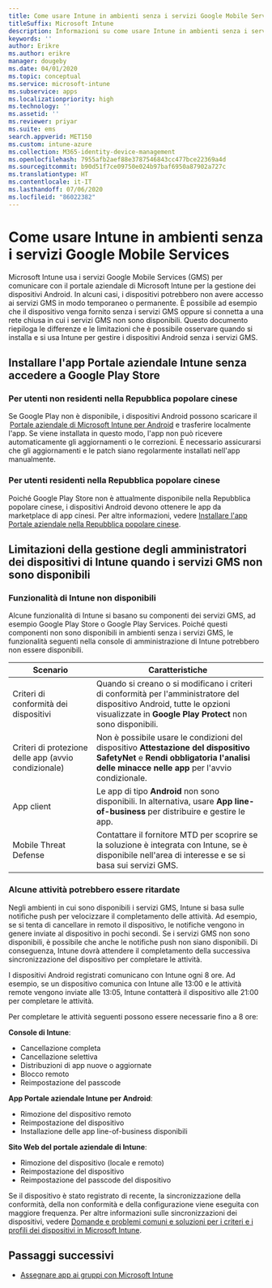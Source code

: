 ```yaml
---
title: Come usare Intune in ambienti senza i servizi Google Mobile Services
titleSuffix: Microsoft Intune
description: Informazioni su come usare Intune in ambienti senza i servizi Google Mobile Services.
keywords: ''
author: Erikre
ms.author: erikre
manager: dougeby
ms.date: 04/01/2020
ms.topic: conceptual
ms.service: microsoft-intune
ms.subservice: apps
ms.localizationpriority: high
ms.technology: ''
ms.assetid: ''
ms.reviewer: priyar
ms.suite: ems
search.appverid: MET150
ms.custom: intune-azure
ms.collection: M365-identity-device-management
ms.openlocfilehash: 7955afb2aef88e3787546843cc477bce22369a4d
ms.sourcegitcommit: b90d51f7ce09750e024b97baf6950a87902a727c
ms.translationtype: HT
ms.contentlocale: it-IT
ms.lasthandoff: 07/06/2020
ms.locfileid: "86022382"
---
```

# <a name="how-to-use-intune-in-environments-without-google-mobile-services"></a>Come usare Intune in ambienti senza i servizi Google Mobile Services

Microsoft Intune usa i servizi Google Mobile Services (GMS) per comunicare con il portale aziendale di Microsoft Intune per la gestione dei dispositivi Android. In alcuni casi, i dispositivi potrebbero non avere accesso ai servizi GMS in modo temporaneo o permanente. È possibile ad esempio che il dispositivo venga fornito senza i servizi GMS oppure si connetta a una rete chiusa in cui i servizi GMS non sono disponibili. Questo documento riepiloga le differenze e le limitazioni che è possibile osservare quando si installa e si usa Intune per gestire i dispositivi Android senza i servizi GMS.

## <a name="install-the-intune-company-portal-app-without-access-to-the-google-play-store"></a>Installare l'app Portale aziendale Intune senza accedere a Google Play Store 

### <a name="for-users-outside-of-peoples-republic-of-china"></a>Per utenti non residenti nella Repubblica popolare cinese

Se Google Play non è disponibile, i dispositivi Android possono scaricare il  [Portale aziendale di Microsoft Intune per Android](https://www.microsoft.com/en-us/download/details.aspx?id=49140) e trasferire localmente l'app. Se viene installata in questo modo, l'app non può ricevere automaticamente gli aggiornamenti o le correzioni. È necessario assicurarsi che gli aggiornamenti e le patch siano regolarmente installati nell'app manualmente. 

### <a name="for-users-in-peoples-republic-of-china"></a>Per utenti residenti nella Repubblica popolare cinese

Poiché Google Play Store non è attualmente disponibile nella Repubblica popolare cinese, i dispositivi Android devono ottenere le app da marketplace di app cinesi. Per altre informazioni, vedere [Installare l'app Portale aziendale nella Repubblica popolare cinese](../user-help/install-company-portal-android-china.md).

## <a name="limitations-of-intune-device-administrator-management-when-gms-is-unavailable"></a>Limitazioni della gestione degli amministratori dei dispositivi di Intune quando i servizi GMS non sono disponibili 

### <a name="unavailable-intune-features"></a>Funzionalità di Intune non disponibili

Alcune funzionalità di Intune si basano su componenti dei servizi GMS, ad esempio Google Play Store o Google Play Services. Poiché questi componenti non sono disponibili in ambienti senza i servizi GMS, le funzionalità seguenti nella console di amministrazione di Intune potrebbero non essere disponibili.  

| Scenario  | Caratteristiche  |
|-----------------------------------------------|--------------------------------------------------------------------------------------------------------------------------------------------------------------|
| Criteri di conformità dei dispositivi  | Quando si creano o si modificano i criteri di conformità per l'amministratore del dispositivo Android, tutte le opzioni visualizzate in **Google Play Protect** non sono disponibili.  |
| Criteri di protezione delle app (avvio condizionale)  | Non è possibile usare le condizioni del dispositivo **Attestazione del dispositivo SafetyNet** e **Rendi obbligatoria l'analisi delle minacce nelle app** per l'avvio condizionale.  |
| App client  | Le app di tipo **Android** non sono disponibili. In alternativa, usare **App line-of-business** per distribuire e gestire le app.  |
| Mobile Threat Defense  | Contattare il fornitore MTD per scoprire se la soluzione è integrata con Intune, se è disponibile nell'area di interesse e se si basa sui servizi GMS.  |

### <a name="some-tasks-may-be-delayed"></a>Alcune attività potrebbero essere ritardate 

Negli ambienti in cui sono disponibili i servizi GMS, Intune si basa sulle notifiche push per velocizzare il completamento delle attività. Ad esempio, se si tenta di cancellare in remoto il dispositivo, le notifiche vengono in genere inviate al dispositivo in pochi secondi. Se i servizi GMS non sono disponibili, è possibile che anche le notifiche push non siano disponibili. Di conseguenza, Intune dovrà attendere il completamento della successiva sincronizzazione del dispositivo per completare le attività.  

I dispositivi Android registrati comunicano con Intune ogni 8 ore. Ad esempio, se un dispositivo comunica con Intune alle 13:00 e le attività remote vengono inviate alle 13:05, Intune contatterà il dispositivo alle 21:00 per completare le attività. 

Per completare le attività seguenti possono essere necessarie fino a 8 ore: 

**Console di Intune**:
- Cancellazione completa
- Cancellazione selettiva
- Distribuzioni di app nuove o aggiornate
- Blocco remoto
- Reimpostazione del passcode

**App Portale aziendale Intune per Android**:
- Rimozione del dispositivo remoto
- Reimpostazione del dispositivo
- Installazione delle app line-of-business disponibili

**Sito Web del portale aziendale di Intune**:
- Rimozione del dispositivo (locale e remoto)
- Reimpostazione del dispositivo
- Reimpostazione del passcode del dispositivo

Se il dispositivo è stato registrato di recente, la sincronizzazione della conformità, della non conformità e della configurazione viene eseguita con maggiore frequenza. Per altre informazioni sulle sincronizzazioni dei dispositivi, vedere [Domande e problemi comuni e soluzioni per i criteri e i profili dei dispositivi in Microsoft Intune](../configuration/device-profile-troubleshoot.md). 

## <a name="next-steps"></a>Passaggi successivi

- [Assegnare app ai gruppi con Microsoft Intune](../apps/apps-deploy.md)
